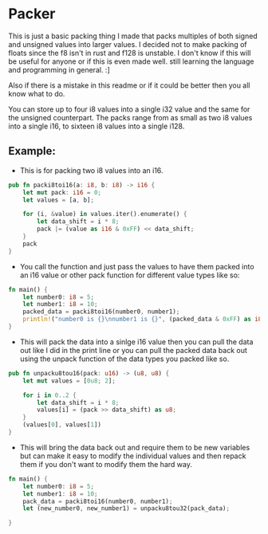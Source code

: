 # Packer

This is just a basic packing thing I made that packs multiples of both signed and unsigned values into larger values. I decided not to make packing of floats since the f8 isn't in rust and f128 is unstable. I don't know if this will be useful for anyone or if this is even made well. still learning the language and programming in general. :]

Also if there is a mistake in this readme or if it could be better then you all know what to do.

You can store up to four i8 values into a single i32 value and the same for the unsigned counterpart. The packs range from as small as two i8 values into a single i16, to sixteen i8 values into a single i128.

## Example:

- This is for packing two i8 values into an i16. 
```rust
pub fn packi8toi16(a: i8, b: i8) -> i16 {
    let mut pack: i16 = 0;
    let values = [a, b];

    for (i, &value) in values.iter().enumerate() {
        let data_shift = i * 8;
        pack |= (value as i16 & 0xFF) << data_shift;
    }
    pack
}
```

- You call the function and just pass the values to have them packed into an i16 value or other pack function for different value types like so:

```rust
fn main() {
    let number0: i8 = 5;
    let number1: i8 = 10;
    packed_data = packi8toi16(number0, number1);
    println!("number0 is {}\nnumber1 is {}", (packed_data & 0xFF) as i8, ((packed_data >> 8) & 0xFF) as i8);
}
```

- This will pack the data into a sinlge i16 value then you can pull the data out like I did in the print line or you can pull the packed data back out using the unpack function of the data types you packed like so.

```rust
pub fn unpacku8tou16(pack: u16) -> (u8, u8) {
    let mut values = [0u8; 2];

    for i in 0..2 {
        let data_shift = i * 8;
        values[i] = (pack >> data_shift) as u8;
    }
    (values[0], values[1])
}
```

- This will bring the data back out and require them to be new variables but can make it easy to modify the individual values and then repack them if you don't want to modify them the hard way.



```rust
fn main() {
    let number0: i8 = 5;
    let number1: i8 = 10;
    pack_data = packi8toi16(number0, number1);
    let (new_number0, new_number1) = unpacku8tou32(pack_data);

}
```




